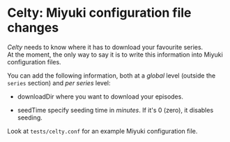 Celty: Miyuki configuration file changes
========================================

*Celty* needs to know where it has to download your favourite series.  
At the moment, the only way to say it is to write this information into Miyuki configuration files.

You can add the following information, both at a _global_ level (outside the `series` section) and _per series_ level:

* downloadDir
  where you want to download your episodes.

* seedTime
  specify seeding time in _minutes_. If it's 0 (zero), it disables seeding.

Look at `tests/celty.conf` for an example Miyuki configuration file.